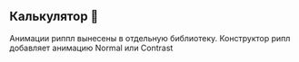 ## Калькулятор 👾

Анимации риппл вынесены в отдельную библиотеку. Конструктор рипл добавляет анимацию Normal или Contrast
